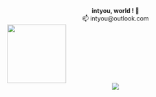 <div align="center" > 
<b>intyou, world ! 👋</b> </br>
📫 intyou@outlook.com</br>
</div>
<!--
<div align="center"> <img src="https://metrics.lecoq.io/intyouss?template=classic&base.metadata=0&base=header%2C%20activity%2C%20community%2C%20repositories%2C%20metadata&base.indepth=false&base.hireable=false&base.skip=false&config.timezone=Asia%2FShanghai"> </div> -->

<div align="left"> <img height="137px" src="https://github-readme-stats.vercel.app/api?username=intyouss&hide_title=true&hide_border=true&show_icons=trueline_height=21&text_color=000&icon_color=000&bg_color=0,ea6161,ffc64d,fffc4d,52fa5a&theme=graywhite" /> </div> 

<div align="center"> <img src="https://github-readme-stats.vercel.app/api/top-langs/?username=intyouss&hide_title=true&hide_border=true&layout=compact&langs_count=6&theme=radical" /> </div>

<!-- <div align="center"> <img src="https://github-profile-trophy.vercel.app/?username=intyouss" /> </div> -->
